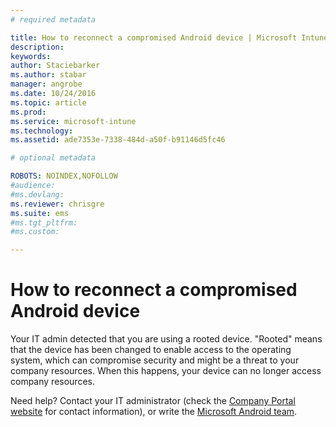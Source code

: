 ```yaml
---
# required metadata

title: How to reconnect a compromised Android device | Microsoft Intune
description:
keywords:
author: Staciebarker
ms.author: stabar
manager: angrobe
ms.date: 10/24/2016
ms.topic: article
ms.prod:
ms.service: microsoft-intune
ms.technology:
ms.assetid: ade7353e-7338-484d-a50f-b91146d5fc46

# optional metadata

ROBOTS: NOINDEX,NOFOLLOW
#audience:
#ms.devlang:
ms.reviewer: chrisgre
ms.suite: ems
#ms.tgt_pltfrm:
#ms.custom:

---
```


# How to reconnect a compromised Android device
Your IT admin detected that you are using a rooted device. "Rooted" means that the device has been changed to enable access to the operating system, which can compromise security and might be a threat to your company resources. When this happens, your device can no longer access company resources.

Need help? Contact your IT administrator (check the [Company Portal website](http://portal.manage.microsoft.com) for contact information), or write the [Microsoft Android team](mailto:wintunedroidfbk@microsoft.com).
